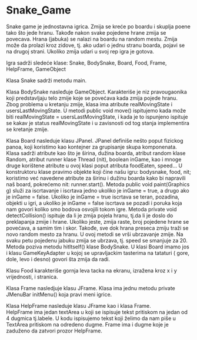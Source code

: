 Snake_Game
==========
Snake game je jednostavna igrica. Zmija se kreće po boardu i skuplja poene tako što jede hranu. Takođe nakon svake pojedene hrane zmija se povecava.
Hrana (jabuka) se nalazi na boardu na random mestu.
Zmija može da prolazi kroz zidove, tj. ako udari o jednu stranu boarda, pojavi se na drugoj strani. Ukoliko zmija udari u svoj rep igra je gotova.

Igra sadrži sledeće klase:
Snake,
BodySnake,
Board,
Food,
Frame,
HelpFrame,
GameObject

Klasa Snake sadrži metodu main.

Klasa BodySnake nasleđuje GameObject.
Karakteriše je niz pravougaonika koji predstavljaju telo zmije koje se povećava kada zmija pojede hranu.
Zbog problema u kretanju zmije, klasa ima atribute realMovingState i usersLastMovingState.
U metodi public void move() ispitujemo kada može biti realMovingState = usersLastMovingState, 
i kada je to ispunjeno ispituje se kakav je status realMovingState i u zavisnosti od tog stanja implementira se kretanje zmije.

Klasa Board nasleduje klasu JPanel. JPanel definiše nešto poput fizickog panoa, koji koristimo kao kontejner za grupisanje skupa komponenata.
Klasa sadrži atribute kao što je širina, dužina boarda, atribut random klase Random, atribut runner klase Thread (nit), boolean inGame, kao i mnoge druge korištene atribute u ovoj klasi poput atributa foodEaten, speed...
U konstruktoru klase pravimo objekte koji čine našu igru: bodysnake, food, nit; koristimo već navedene atribute za širinu i dužinu boarda kako bi napravili naš board, pokrećemo nit: runner.start().
Metoda public void paint(Graphics g) služi za iscrtavanje i iscrtava jedno ukoliko je inGame = true, a drugo ako je 
inGame = false.
Ukoliko je inGame = true iscrtava se teran, pozadina, objekti u igri, a ukoliko je inGame = false iscrtava se pozadi i poruka koja nam govori koliko smo bodova osvojili tokom igre.
Metoda private void detectCollision() ispituje da li je zmija pojela hranu, tj.da li je doslo do preklapanja zmije i hrane. Ukoliko jeste, zmija raste, broj pojedene hrane se povećava, a samim tim i skor.
Takođe, sve dok hrana preseca zmiju traži se novo random mesto za hranu. U ovoj metodi se vrši ubrzavanje zmije. 
Na svaku petu pojedenu jabuku zmija se ubrzava, tj. speed se smanjuje za 20. Metoda poziva metodu hitItself() klase BodySnake.
U klasi Board imamo jos i klasu GameKeyAdapter u kojoj se upravljackim tasterima na tataturi ( gore, dole, levo i desno) govori šta zmija da radi.

Klasu Food karakteriše gornja leva tacka na ekranu, izražena kroz x i y vrijednosti, i stranica.

Klasa Frame nasledjuje klasu JFrame. Klasa ima jednu metodu private JMenuBar initMenu() koja pravi meni igrice.

Klasa HelpFrame nasleduje klasu JFrame kao i klasa Frame.  
HelpFrame ima jedan textArea u koji se ispisuje tekst pritiskom na jedan od 4 dugmica tj.labele. U kodu ispisujemo tekst koji želimo da nam piše u TextArea pritiskom na odredeno dugme.
Frame ima i dugme koje je zaduženo da zatvori prozor HelpFrame.
